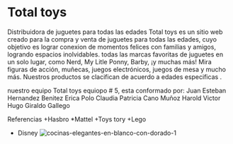 # Total toys
Distribuidora de juguetes para todas las edades
Total toys es un sitio web creado para la compra y venta de juguetes para todas las edades, cuyo objetivo es lograr conexion de momentos felices con familias y amigos, logrando espacios inolvidables.  todas las marcas favoritas de juguetes en un solo lugar, como Nerd, My Litle Ponny, Barby, ¡y muchas más! Mira figuras de acción, muñecas, juegos electrónicos, juegos de mesa y mucho más. Nuestros productos se clacifican de acuerdo a edades especificas .


nuestro equipo Total toys equiopo # 5, esta conformado por:
Juan Esteban Hernandez Benitez
Erica Polo
Claudia Patricia Cano Muñoz
Harold 
Victor Hugo Giraldo Gallego

Referencias
+Hasbro
*Mattel
+Toys tory
+Lego
+ Disney
![cocinas-elegantes-en-blanco-con-dorado-1](https://user-images.githubusercontent.com/104539496/168449630-04385cff-c997-4f3e-a0df-0512d6c520f8.jpg)
